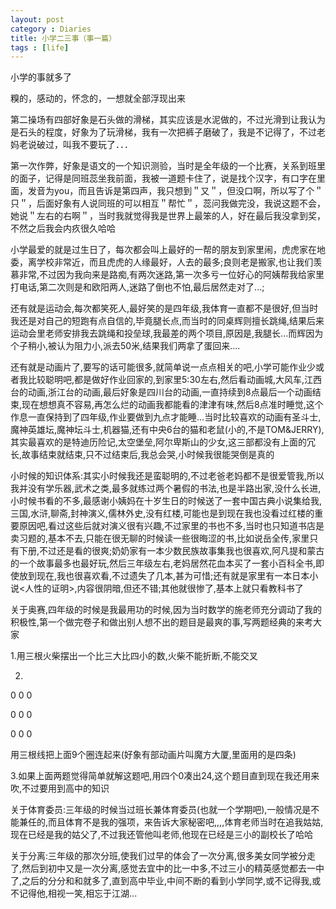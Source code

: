 ```yaml
---
layout: post
category : Diaries
title: 小学二三事（事一篇）
tags : [life]
---
```



小学的事就多了

 

糗的，感动的，怀念的，一想就全部浮现出来

 

第二操场有四部好象是石头做的滑梯，其实应该是水泥做的，不过光滑到让我认为是石头的程度，好象为了玩滑梯，我有一次把裤子磨破了，我是不记得了，不过老妈老说破过，叫我不要玩了．．．

 

第一次作弊，好象是语文的一个知识测验，当时是全年级的一个比赛，关系到班里的面子，记得是同班蕊坐我前面，我被一道题卡住了，说是找个汉字，有口字在里面，发音为you，而且告诉是第四声，我只想到＂又＂，但没口啊，所以写了个＂只＂，后面好象有人说同班的可以相互＂帮忙＂，蕊问我做完没，我说这题不会，她说＂左右的右啊＂，当时我就觉得我是世界上最笨的人，好在最后我没拿到奖，不然之后我会内疚很久哈哈

 

小学最爱的就是过生日了，每次都会叫上最好的一帮的朋友到家里闹，虎虎家在地委，离学校非常近，而且虎虎的人缘最好，人去的最多;良则老是搬家,也让我们羡慕非常,不过因为我向来是路痴,有两次迷路,第一次多亏一位好心的阿姨帮我给家里打电话,第二次则是和欧阳两人,迷路了倒也不怕,最后居然走对了...;

 

还有就是运动会,每次都笑死人,最好笑的是四年级,我体育一直都不是很好,但当时我还是对自己的短跑有点自信的,毕竟腿长点,而当时的同桌辉则擅长跳绳,结果后来运动会里老师安排我去跳绳和投垒球,我最差的两个项目,原因是,我腿长...而辉因为个子稍小,被认为阻力小,派去50米,结果我们两拿了蛋回来....

 

还有就是动画片了,要写的话可能很多,就简单说一点点相关的吧,小学可能作业少或者我比较聪明吧,都是做好作业回家的,到家里5:30左右,然后看动画城,大风车,江西台的动画,浙江台的动画,最后好象是四川台的动画,一直持续到8点最后一个动画结束,现在想想真不容易,再怎么烂的动画我都能看的津津有味,然后8点准时睡觉,这个作息一直保持到了四年级,作业要做到九点才能睡...当时比较喜欢的动画有圣斗士,魔神英雄坛,魔神坛斗士,机器猫,还有中央6台的猫和老鼠(小的,不是TOM&JERRY),其实最喜欢的是特迪历险记,太空堡垒,阿尔卑斯山的少女,这三部都没有上面的冗长,故事结束就结束,只不过结束后,我总会哭,小时候我很能哭倒是真的

 

小时候的知识体系:其实小时候我还是蛮聪明的,不过老爸老妈都不是很爱管我,所以我并没有学乐器,武术之类,最多就练过两个暑假的书法,也是半路出家,没什么长进,小时候书看的不多,最感谢小姨妈在十岁生日的时候送了一套中国古典小说集给我,三国,水浒,聊斋,封神演义,儒林外史,没有红楼,可能也是到现在我也没看过红楼的重要原因吧,看过这些后就对演义很有兴趣,不过家里的书也不多,当时也只知道书店是卖习题的,基本不去,只能在很无聊的时候读一些很晦涩的书,比如说岳全传,家里只有下册,不过还是看的很爽;奶奶家有一本少数民族故事集我也很喜欢,阿凡提和蒙古的一个故事最多也最好玩,然后三年级左右,老妈居然花血本买了一套小百科全书,即使放到现在,我也很喜欢看,不过遗失了几本,甚为可惜;还有就是家里有一本日本小说<人性的证明>,内容很阴暗,但还不错;其他就很惨了,基本上就只看教科书了

 

关于奥赛,四年级的时候是我最用功的时候,因为当时数学的施老师充分调动了我的积极性,第一个做完卷子和做出别人想不出的题目是最爽的事,写两题经典的来考大家

1.用三根火柴摆出一个比三大比四小的数,火柴不能折断,不能交叉

2.

0  0  0

   0  0  0

   0  0  0

用三根线把上面9个圈连起来(好象有部动画片叫魔方大厦,里面用的是四条)

3.如果上面两题觉得简单就解这题吧,用四个0凑出24,这个题目直到现在我还用来吹,不过要用到高中的知识

 

关于体育委员:三年级的时候当过班长兼体育委员(也就一个学期吧),一般情况是不能兼任的,而且体育不是我的强项，来告诉大家秘密吧,,,,体育老师当时在追我姑姑,现在已经是我的姑父了,不过我还管他叫老师,他现在已经是三小的副校长了哈哈

 

关于分离:三年级的那次分班,使我们过早的体会了一次分离,很多美女同学被分走了,然后到初中又是一次分离,感觉去宜中的比一中多,不过三小的精英感觉都去一中了,之后的分分和和就多了,直到高中毕业,中间不断的看到小学同学,或不记得我,或不记得他,相视一笑,相忘于江湖...

